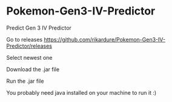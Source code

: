 # Pokemon-Gen3-IV-Predictor
Predict Gen 3 IV Predictor

Go to releases
https://github.com/rikardure/Pokemon-Gen3-IV-Predictor/releases

Select newest one

Download the .jar file

Run the .jar file

You probably need java installed on your machine to run it :)

